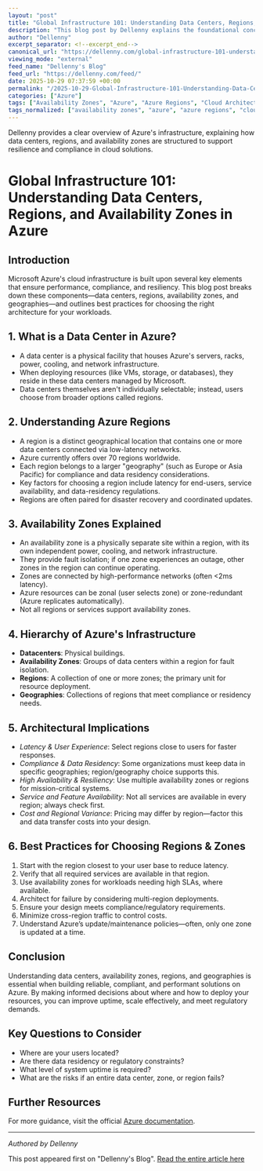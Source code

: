 ```yaml
---
layout: "post"
title: "Global Infrastructure 101: Understanding Data Centers, Regions, and Availability Zones in Azure"
description: "This blog post by Dellenny explains the foundational concepts behind Microsoft Azure's global infrastructure, including the roles of data centers, regions, availability zones, and geographies. Readers will learn how these elements impact performance, compliance, resiliency, and architectural decisions when designing solutions in Azure, along with practical guidelines for selecting the right regions and zones."
author: "Dellenny"
excerpt_separator: <!--excerpt_end-->
canonical_url: "https://dellenny.com/global-infrastructure-101-understanding-data-centers-regions-availability-zones-in-azure/"
viewing_mode: "external"
feed_name: "Dellenny's Blog"
feed_url: "https://dellenny.com/feed/"
date: 2025-10-29 07:37:59 +00:00
permalink: "/2025-10-29-Global-Infrastructure-101-Understanding-Data-Centers-Regions-and-Availability-Zones-in-Azure.html"
categories: ["Azure"]
tags: ["Availability Zones", "Azure", "Azure Regions", "Cloud Architecture", "Cloud Best Practices", "Cloud Resilience", "Cloud Scalability", "Compliance", "Data Centers", "Disaster Recovery", "Geography", "High Availability", "Latency", "Microsoft Cloud", "Posts", "Resource Deployment"]
tags_normalized: ["availability zones", "azure", "azure regions", "cloud architecture", "cloud best practices", "cloud resilience", "cloud scalability", "compliance", "data centers", "disaster recovery", "geography", "high availability", "latency", "microsoft cloud", "posts", "resource deployment"]
---
```


Dellenny provides a clear overview of Azure's infrastructure, explaining how data centers, regions, and availability zones are structured to support resilience and compliance in cloud solutions.<!--excerpt_end-->

# Global Infrastructure 101: Understanding Data Centers, Regions, and Availability Zones in Azure

## Introduction

Microsoft Azure's cloud infrastructure is built upon several key elements that ensure performance, compliance, and resiliency. This blog post breaks down these components—data centers, regions, availability zones, and geographies—and outlines best practices for choosing the right architecture for your workloads.

## 1. What is a Data Center in Azure?

- A data center is a physical facility that houses Azure's servers, racks, power, cooling, and network infrastructure.
- When deploying resources (like VMs, storage, or databases), they reside in these data centers managed by Microsoft.
- Data centers themselves aren't individually selectable; instead, users choose from broader options called regions.

## 2. Understanding Azure Regions

- A region is a distinct geographical location that contains one or more data centers connected via low-latency networks.
- Azure currently offers over 70 regions worldwide.
- Each region belongs to a larger "geography" (such as Europe or Asia Pacific) for compliance and data residency considerations.
- Key factors for choosing a region include latency for end-users, service availability, and data-residency regulations.
- Regions are often paired for disaster recovery and coordinated updates.

## 3. Availability Zones Explained

- An availability zone is a physically separate site within a region, with its own independent power, cooling, and network infrastructure.
- They provide fault isolation; if one zone experiences an outage, other zones in the region can continue operating.
- Zones are connected by high-performance networks (often <2ms latency).
- Azure resources can be zonal (user selects zone) or zone-redundant (Azure replicates automatically).
- Not all regions or services support availability zones.

## 4. Hierarchy of Azure's Infrastructure

- **Datacenters**: Physical buildings.
- **Availability Zones**: Groups of data centers within a region for fault isolation.
- **Regions**: A collection of one or more zones; the primary unit for resource deployment.
- **Geographies**: Collections of regions that meet compliance or residency needs.

## 5. Architectural Implications

- *Latency & User Experience*: Select regions close to users for faster responses.
- *Compliance & Data Residency*: Some organizations must keep data in specific geographies; region/geography choice supports this.
- *High Availability & Resiliency*: Use multiple availability zones or regions for mission-critical systems.
- *Service and Feature Availability*: Not all services are available in every region; always check first.
- *Cost and Regional Variance*: Pricing may differ by region—factor this and data transfer costs into your design.

## 6. Best Practices for Choosing Regions & Zones

1. Start with the region closest to your user base to reduce latency.
2. Verify that all required services are available in that region.
3. Use availability zones for workloads needing high SLAs, where available.
4. Architect for failure by considering multi-region deployments.
5. Ensure your design meets compliance/regulatory requirements.
6. Minimize cross-region traffic to control costs.
7. Understand Azure’s update/maintenance policies—often, only one zone is updated at a time.

## Conclusion

Understanding data centers, availability zones, regions, and geographies is essential when building reliable, compliant, and performant solutions on Azure. By making informed decisions about where and how to deploy your resources, you can improve uptime, scale effectively, and meet regulatory demands.

## Key Questions to Consider

- Where are your users located?
- Are there data residency or regulatory constraints?
- What level of system uptime is required?
- What are the risks if an entire data center, zone, or region fails?

## Further Resources

For more guidance, visit the official [Azure documentation](https://learn.microsoft.com/en-us/azure/).

---

*Authored by Dellenny*

This post appeared first on "Dellenny's Blog". [Read the entire article here](https://dellenny.com/global-infrastructure-101-understanding-data-centers-regions-availability-zones-in-azure/)
